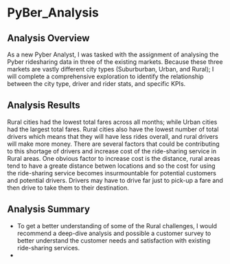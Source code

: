 # PyBer_Analysis
## Analysis Overview
As a new Pyber Analyst, I was tasked with the assignment of analysing the Pyber ridesharing data in three of the existing markets.  Because these three markets are vastly different city types (Suburburban, Urban, and Rural); I will complete a comprehensive exploration to identify the relationship between the city type, driver and rider stats, and specific KPIs.

## Analysis Results
Rural cities had the lowest total fares across all months; while Urban cities had the largest total fares. Rural cities also have the lowest number of total drivers which means that they will have less rides overall, and rural drivers will make more money.  There are several factors that could be contributing to this shortage of drivers and increase cost of the ride-sharing service in Rural areas.  One obvious factor to increase cost is the distance, rural areas tend to have a greate distance betwen locations and so the cost for using the ride-sharing service becomes insurmountable for potential customers and potential drivers.  Drivers may have to drive far just to pick-up a fare and then drive to take them to their destination.
## Analysis Summary
 - To get a better understanding of some of the Rural challenges, I would recommend a deep-dive analysis and possible a customer survey to better understand the customer needs and satisfaction with existing ride-sharing services.
 - 
